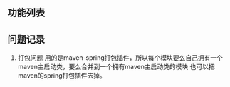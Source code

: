 
## 功能列表

## 问题记录

1. 打包问题
用的是maven-spring打包插件，所以每个模块要么自己拥有一个maven主启动类，要么合并到一个拥有maven主启动类的模块
也可以把maven的spring打包插件去掉。
